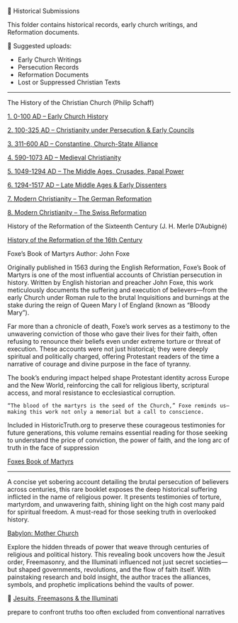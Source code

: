 📜 Historical Submissions

This folder contains historical records, early church writings, and Reformation documents.  

📜 Suggested uploads:
- Early Church Writings  
- Persecution Records  
- Reformation Documents  
- Lost or Suppressed Christian Texts  

--------

The History of the Christian Church (Philip Schaff)

[1.	0-100 AD – Early Church History](https://bafybeiekpl6nqwo5kz5k4qmgwo5f3e4ilrd3vkmecjx6ajjmaddr2ues6q.ipfs.w3s.link/History-Of-The-Christian-Church-01.pdf)

[2.	100-325 AD – Christianity under Persecution & Early Councils](https://bafybeien7jecrd3kenxxbvkjmm4op3vcpef3arspb7rtigzy7es72thzea.ipfs.w3s.link/History-Of-The-Christian-Church-02.pdf)

[3.	311-600 AD – Constantine, Church-State Alliance](https://bafybeifybhwroffbk4zemaodqow63ovgg4wpcx26kqjldnkrgwnxzqvgfe.ipfs.w3s.link/History-Of-The-Christian-Church-03.pdf)

[4.	590-1073 AD – Medieval Christianity](https://bafybeibsmpi5tsv6x5qpvqlc7kxltnggnhocn473fpnfdok3xkwziy4h2q.ipfs.w3s.link/History-Of-The-Christian-Church-04.pdf)

[5.	1049-1294 AD – The Middle Ages, Crusades, Papal Power](https://bafybeiayp3mee6y523jix5xjvmqd75kyiuraz2mptyy7ayseay754gwkd4.ipfs.w3s.link/History-Of-The-Christian-Church-05.pdf)

[6.	1294-1517 AD – Late Middle Ages & Early Dissenters](https://bafybeigstzwkc3ben7bumggrj2orq6jjb4gnaqfwxfcxjo7t3ojqu6kpuy.ipfs.w3s.link/History-Of-The-Christian-Church-06.pdf)

[7.	Modern Christianity – The German Reformation](https://bafybeiccepga3pk3vyhwtq2ws7qccjgihmhcpc4xlxq56w27gxeuuuu2jy.ipfs.w3s.link/History-Of-The-Christian-Church-07.pdf)

[8.	Modern Christianity – The Swiss Reformation](https://bafybeicxrgd7gnv2pbcbhmn4cuonewahlbbsbgrsnriswhssidyj4k6xii.ipfs.w3s.link/History-Of-The-Christian-Church-08.pdf)


History of the Reformation of the Sixteenth Century (J. H. Merle D’Aubigné)

[History of the Reformation of the 16th Century](https://bafybeigfcon7n4hgcem2e72uuzshesq2lroqz22fqnzhcg5yapxxs7moge.ipfs.w3s.link/History-Of-The-Reformation.pdf)  


Foxe’s Book of Martyrs
Author: John Foxe

Originally published in 1563 during the English Reformation, Foxe’s Book of Martyrs is one of the most influential accounts of Christian persecution in history. Written by English historian and preacher John Foxe, this work meticulously documents the suffering and execution of believers—from the early Church under Roman rule to the brutal Inquisitions and burnings at the stake during the reign of Queen Mary I of England (known as “Bloody Mary”).

Far more than a chronicle of death, Foxe’s work serves as a testimony to the unwavering conviction of those who gave their lives for their faith, often refusing to renounce their beliefs even under extreme torture or threat of execution. These accounts were not just historical; they were deeply spiritual and politically charged, offering Protestant readers of the time a narrative of courage and divine purpose in the face of tyranny.

The book’s enduring impact helped shape Protestant identity across Europe and the New World, reinforcing the call for religious liberty, scriptural access, and moral resistance to ecclesiastical corruption.

	“The blood of the martyrs is the seed of the Church,” Foxe reminds us—making this work not only a memorial but a call to conscience.
 
Included in HistoricTruth.org to preserve these courageous testimonies for future generations, this volume remains essential reading for those seeking to understand the price of conviction, the power of faith, and the long arc of truth in the face of suppression

[Foxes Book of Martyrs](https://bafybeiegu5fp3pb7qz65hxffvk5vltdizn23qdpktyf3avmenmbvkrymmm.ipfs.w3s.link/?filename=Foxes-Book-Of-Martyrs.pdf)

---


A concise yet sobering account detailing the brutal persecution of believers across centuries, this rare booklet exposes the deep historical suffering inflicted in the name of religious power. It presents testimonies of torture, martyrdom, and unwavering faith, shining light on the high cost many paid for spiritual freedom. A must-read for those seeking truth in overlooked history.

[Babylon: Mother Church](https://bafybeif372qgwgi63l7ndyut2dp24ybwk6x7u7nqxgkbockrl526tbzela.ipfs.w3s.link/Babylon-Mother-Church.pdf)


Explore the hidden threads of power that weave through centuries of religious and political history. This revealing book uncovers how the Jesuit order, Freemasonry, and the Illuminati influenced not just secret societies—but shaped governments, revolutions, and the flow of faith itself. With painstaking research and bold insight, the author traces the alliances, symbols, and prophetic implications behind the vaults of power.

📕 [Jesuits, Freemasons & the Illuminati](https://amazingdiscoveries.org/ebook/jesuits-freemasons-and-the-illuminati/download) 

prepare to confront truths too often excluded from conventional narratives
